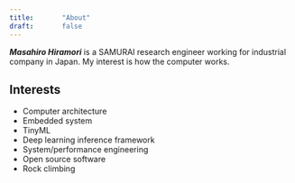 ```yaml
---
title:       "About"
draft:       false
---
```


**_Masahiro Hiramori_**  is a SAMURAI research engineer working for
industrial company in Japan. My interest is how the computer works.

## Interests

- Computer architecture
- Embedded system
- TinyML
- Deep learning inference framework
- System/performance engineering
- Open source software
- Rock climbing
